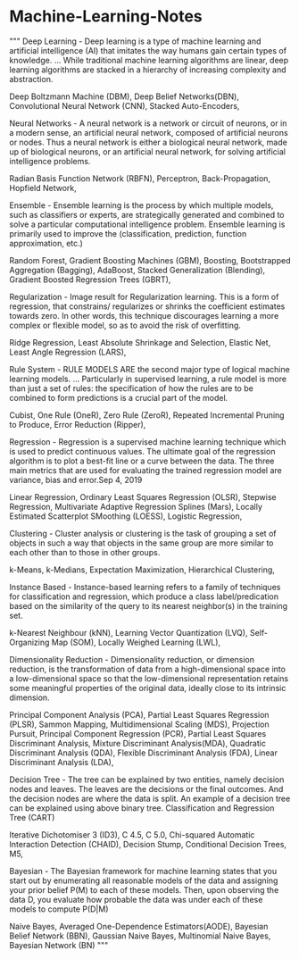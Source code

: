 # Machine-Learning-Notes
"""
Deep Learning - Deep learning is a type of machine learning and artificial intelligence (AI) that imitates the way humans gain certain types of knowledge. ... While traditional machine learning algorithms are linear, deep learning algorithms are stacked in a hierarchy of increasing complexity and abstraction.

  Deep Boltzmann Machine (DBM),
  Deep Belief Networks(DBN),
  Convolutional Neural Network (CNN),
  Stacked Auto-Encoders,

Neural Networks - A neural network is a network or circuit of neurons, or in a modern sense, an artificial neural network, composed of artificial neurons or nodes. Thus a neural network is either a biological neural network, made up of biological neurons, or an artificial neural network, for solving artificial intelligence problems.

  Radian Basis Function Network (RBFN),
  Perceptron,
  Back-Propagation,
  Hopfield Network,

Ensemble - Ensemble learning is the process by which multiple models, such as classifiers or experts, are strategically generated and combined to solve a particular computational intelligence problem. Ensemble learning is primarily used to improve the (classification, prediction, function approximation, etc.)

  Random Forest,
  Gradient Boosting Machines (GBM),
  Boosting,
  Bootstrapped Aggregation (Bagging),
  AdaBoost,
  Stacked Generalization (Blending),
  Gradient Boosted Regression Trees (GBRT),

Regularization - Image result for Regularization learning. This is a form of regression, that constrains/ regularizes or shrinks the coefficient estimates towards zero. In other words, this technique discourages learning a more complex or flexible model, so as to avoid the risk of overfitting.

  Ridge Regression,
  Least Absolute Shrinkage and Selection,
  Elastic Net,
  Least Angle Regression (LARS),

Rule System - RULE MODELS ARE the second major type of logical machine learning models. ... Particularly in supervised learning, a rule model is more than just a set of rules: the specification of how the rules are to be combined to form predictions is a crucial part of the model.

  Cubist,
  One Rule (OneR),
  Zero Rule (ZeroR),
  Repeated Incremental Pruning to Produce,
  Error Reduction (Ripper),

Regression - Regression is a supervised machine learning technique which is used to predict continuous values. The ultimate goal of the regression algorithm is to plot a best-fit line or a curve between the data. The three main metrics that are used for evaluating the trained regression model are variance, bias and error.Sep 4, 2019

  Linear Regression,
  Ordinary Least Squares Regression (OLSR),
  Stepwise Regression,
  Multivariate Adaptive Regression Splines (Mars),
  Locally Estimated Scatterplot SMoothing (LOESS),
  Logistic Regression,
  
Clustering - Cluster analysis or clustering is the task of grouping a set of objects in such a way that objects in the same group are more similar to each other than to those in other groups.

  k-Means,
  k-Medians,
  Expectation Maximization,
  Hierarchical Clustering,

Instance Based - Instance-based learning refers to a family of techniques for classification and regression, which produce a class label/predication based on the similarity of the query to its nearest neighbor(s) in the training set.

  k-Nearest Neighbour (kNN),
  Learning Vector Quantization (LVQ),
  Self-Organizing Map (SOM),
  Locally Weighed Learning (LWL),

Dimensionality Reduction - Dimensionality reduction, or dimension reduction, is the transformation of data from a high-dimensional space into a low-dimensional space so that the low-dimensional representation retains some meaningful properties of the original data, ideally close to its intrinsic dimension.

  Principal Component Analysis (PCA),
  Partial Least Squares Regression (PLSR),
  Sammon Mapping,
  Multidimensional Scaling (MDS),
  Projection Pursuit,
  Principal Component Regression (PCR),
  Partial Least Squares Discriminant Analysis,
  Mixture Discriminant Analysis(MDA),
  Quadratic Discriminant Analysis (QDA),
  Flexible Discriminant Analysis (FDA),
  Linear Discriminant Analysis (LDA),

Decision Tree - The tree can be explained by two entities, namely decision nodes and leaves. The leaves are the decisions or the final outcomes. And the decision nodes are where the data is split. An example of a decision tree can be explained using above binary tree.  Classification and Regression Tree (CART)

  Iterative Dichotomiser 3 (ID3),
  C 4.5,
  C 5.0,
  Chi-squared Automatic Interaction Detection (CHAID),
  Decision Stump,
  Conditional Decision Trees,
  M5,
  
Bayesian - The Bayesian framework for machine learning states that you start out by enumerating all reasonable models of the data and assigning your prior belief P(M) to each of these models. Then, upon observing the data D, you evaluate how probable the data was under each of these models to compute P(D|M)

  Naive Bayes,
  Averaged One-Dependence Estimators(AODE),
  Bayesian Belief Network (BBN),
  Gaussian Naive Bayes,
  Multinomial Naive Bayes,
  Bayesian Network (BN)
"""

